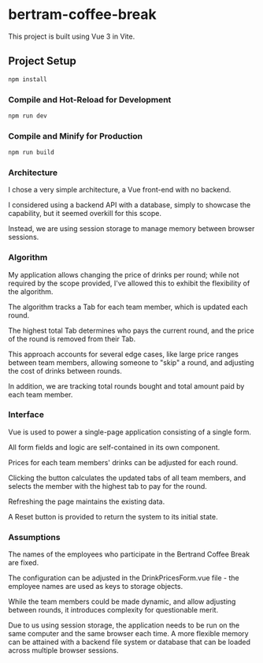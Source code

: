 # bertram-coffee-break

This  project is built using Vue 3 in Vite.

## Project Setup

```sh
npm install
```

### Compile and Hot-Reload for Development

```sh
npm run dev
```

### Compile and Minify for Production

```sh
npm run build
```

### Architecture
I chose a very simple architecture, a Vue front-end with no backend.

I considered using a backend API with a database, simply to showcase the capability,
but it seemed overkill for this scope.

Instead, we are using session storage to manage memory between browser sessions.

### Algorithm
My application allows changing the price of drinks per round; while not required
by the scope provided, I've allowed this to exhibit the flexibility of the algorithm.

The algorithm tracks a Tab for each team member, which is updated each round.

The highest total Tab determines who pays the current round, and the price of the round
is removed from their Tab.

This approach accounts for several edge cases, like large price ranges between team members,
allowing someone to "skip" a round, and adjusting the cost of drinks between rounds.

In addition, we are tracking total rounds bought and total amount paid by each team member.

### Interface
Vue is used to power a single-page application consisting of a single form.

All form fields and logic are self-contained in its own component.

Prices for each team members' drinks can be adjusted for each round.

Clicking the button calculates the updated tabs of all team members,
and selects the member with the highest tab to pay for the round.

Refreshing the page maintains the existing data.

A Reset button is provided to return the system to its initial state.

### Assumptions
The names of the employees who participate in the Bertrand Coffee Break are fixed.

The configuration can be adjusted in the DrinkPricesForm.vue file - the employee names
are used as keys to storage objects.

While the team members could be made dynamic, and allow adjusting between rounds,
it introduces complexity for questionable merit.

Due to us using session storage, the application needs to be run on the same
computer and the same browser each time. A more flexible memory can be attained with
a backend file system or database that can be loaded across multiple browser sessions.



